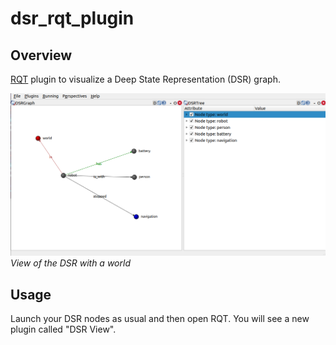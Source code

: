 # dsr_rqt_plugin

## Overview

[RQT] plugin to visualize a Deep State Representation (DSR) graph. 

![DSR View](doc/dsr_rqt.png)
*View of the DSR with a world*

## Usage

Launch your DSR nodes as usual and then open RQT. You will see a new plugin called "DSR View".


[Ubuntu]: https://ubuntu.com/
[ROS2]: https://docs.ros.org/en/humble/
[RQT]: https://github.com/ros-visualization/rqt
